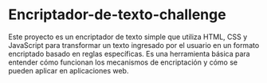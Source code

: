 # Encriptador-de-texto-challenge
Este proyecto es un encriptador de texto simple que utiliza HTML, CSS y JavaScript para transformar un texto ingresado por el usuario en un formato encriptado basado en reglas específicas. Es una herramienta básica para entender cómo funcionan los mecanismos de encriptación y cómo se pueden aplicar en aplicaciones web.
